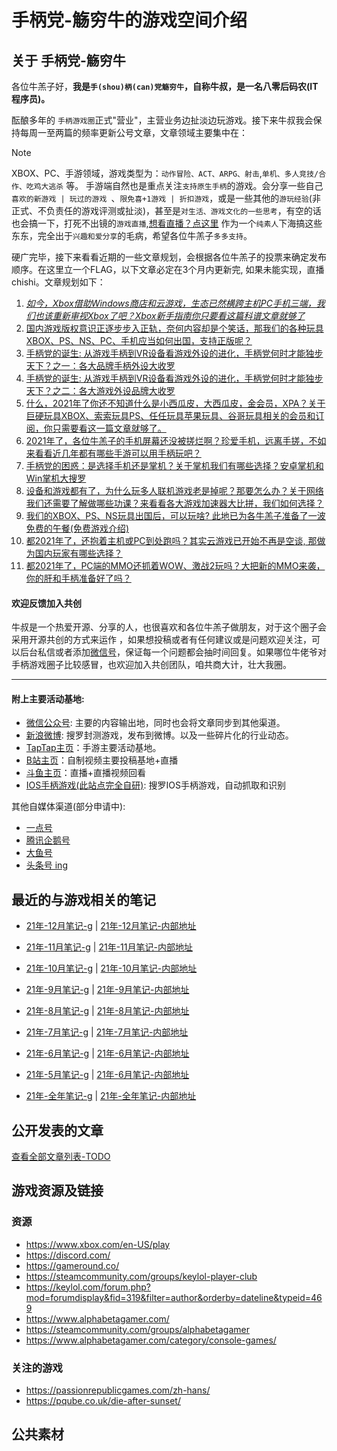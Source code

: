 # 手柄党-觞穷牛的游戏空间介绍

## 关于 手柄党-觞穷牛

各位牛羔子好，**我是`手(shou)柄(can)党觞穷牛`，自称牛叔，是一名八零后码农(IT程序员)。**

酝酿多年的 `手柄游戏圈`正式"营业"，主营业务边扯淡边玩游戏。接下来牛叔我会保持每周一至两篇的频率更新公号文章，文章领域主要集中在：
> [!NOTE]
>  XBOX、PC、手游领域，游戏类型为：`动作冒险、ACT、ARPG、射击`,`单机、多人竞技/合作、吃鸡大逃杀` 等。
> 手游端自然也是重点关注`支持原生手柄`的游戏。会分享一些自己`喜欢的新游戏 | 玩过的游戏 `、`限免喜+1游戏 | 折扣游戏`，或是一些其他的`游玩经验`(非正式、不负责任的游戏评测或扯淡)，甚至是`对生活、游戏文化的一些思考`，有空的话也会搞一下，打死不出镜的`游戏直播`,[想看直播？点这里](c/g/live-voice-chat.md)
> 作为一个`纯素人`下海搞这些东东，完全出于`兴趣和爱分享`的毛病，希望各位牛羔子`多多支持`。

硬广完毕，接下来看看近期的一些文章规划，会根据各位牛羔子的投票来确定发布顺序。在这里立一个FLAG，以下文章必定在3个月内更新完, 如果未能实现，直播chishi。文章规划如下：

1. *[如今，Xbox借助Windows商店和云游戏，生态已然横跨主机PC手机三端，我们也该重新审视Xbox了吧？Xbox新手指南你只要看这篇科谱文章就够了](c/g/notes/21-7.md)* 
1. [国内游戏版权意识正逐步步入正轨，奈何内容却是个笑话，那我们的各种玩具XBOX、PS、NS、PC、手机应当如何出国，支持正版呢？](c/g/index)
1. [手柄党的诞生: 从游戏手柄到VR设备看游戏外设的进化，手柄党何时才能独步天下？之一：各大品牌手柄外设大收罗](c/g/index)
1. [手柄党的诞生: 从游戏手柄到VR设备看游戏外设的进化，手柄党何时才能独步天下？之二：各大游戏外设品牌大收罗](c/g/index)
1. [什么，2021年了你还不知道什么是小西瓜皮，大西瓜皮，金会员，XPA？关于巨硬玩具XBOX、索索玩具PS、任任玩具苹果玩具、谷哥玩具相关的会员和订阅，你只需要看这一篇文章就够了。](c/g/index)
1. [2021年了，各位牛羔子的手机屏幕还没被搓烂啊？珍爱手机，远离手搓，不如来看看近几年都有哪些手游可以用手柄玩吧？](c/g/index)
2. [手柄党的困惑：是选择手机还是掌机？关于掌机我们有哪些选择？安卓掌机和Win掌机大搜罗](c/g/index)
3. [设备和游戏都有了，为什么玩多人联机游戏老是掉呢？那要怎么办？关于网络我们还需要了解做哪些功课？来看看各大游戏加速器大比拼，我们如何选择？](c/g/index)
4. [我们的XBOX、PS、NS玩具出国后，可以玩啥? 此地已为各牛羔子准备了一波免费的午餐(免费游戏介绍)](c/g/index)
5. [都2021年了，还抱着主机或PC到处跑吗？其实云游戏已开始不再是空谈, 那做为国内玩家有哪些选择？](c/g/index)
6. [都2021年了，PC端的MMO还抓着WOW、激战2玩吗？大把新的MMO来袭，你的肝和手柄准备好了吗？](c/g/index)


#### 欢迎反馈加入共创

牛叔是一个热爱开源、分享的人，也很喜欢和各位牛羔子做朋友，对于这个圈子会采用开源共创的方式来运作 ，如果想投稿或者有任何建议或是问题欢迎关注，可以后台私信或者添加[微信号](https://limin-sites.github.io/as/assets/my-img/sqn-brand0.png)，保证每一个问题都会抽时间回复。如果哪位牛佬爷对手柄游戏圈子比较感冒，也欢迎加入共创团队，咱共商大计，壮大我圈。

---
<!--
评论小程序路径：interbar/pages/topic?id=224108&type=2
https://limin-sites.github.io/as/assets/my-img/weixin-qr.png
-->

#### 附上主要活动基地:

- [微信公众号](https://limin-sites.github.io/as/assets/my-img/weixin-qr.png): 主要的内容输出地，同时也会将文章同步到其他渠道。
- [新浪微博](https://weibo.com/p/1005057651288409): 搜罗封测游戏，发布到微博。以及一些碎片化的行业动态。
- [TapTap主页](https://www.taptap.com/user/9489666)：手游主要活动基地。
- [B站主页](https://space.bilibili.com/494408488)：自制视频主要投稿基地+直播
- [斗鱼主页](https://v.douyu.com/author/aBADak3DO7Xm)：直播+直播视频回看
- [IOS手柄游戏(此站点完全自研)](http://lxm.japaneast.cloudapp.azure.com/sqn/?mode=gamepad): 搜罗IOS手柄游戏，自动抓取和识别


其他自媒体渠道(部分申请中):

- [一点号](https://www.yidianzixun.com/article/V_071GlZpv)
- [腾讯企鹅号]()
- [大鱼号]()
- [头条号 ing]()

## 最近的与游戏相关的笔记

- [21年-12月笔记-g](c/g/notes/21-9.md)  |  [21年-12月笔记-内部地址](g/notes/21-9.md)
- [21年-11月笔记-g](c/g/notes/21-9.md)  |  [21年-11月笔记-内部地址](g/notes/21-9.md)
- [21年-10月笔记-g](c/g/notes/21-9.md)  |  [21年-10月笔记-内部地址](g/notes/21-9.md)
- [21年-9月笔记-g](c/g/notes/21-9.md)  |  [21年-9月笔记-内部地址](g/notes/21-9.md)
- [21年-8月笔记-g](c/g/notes/21-8.md)  |  [21年-8月笔记-内部地址](g/notes/21-8.md)
- [21年-7月笔记-g](c/g/notes/21-7.md)  |  [21年-7月笔记-内部地址](g/notes/21-7.md) 
- [21年-6月笔记-g](c/g/notes/21-6.md)  |  [21年-6月笔记-内部地址](g/notes/21-6.md)
- [21年-5月笔记-g](c/g/notes/21-5.md)  |  [21年-6月笔记-内部地址](g/notes/21-5.md)

- [21年-全年笔记-g](c/g/2021.md)  |  [21年-全年笔记-内部地址](g/2021.md)

## 公开发表的文章

[查看全部文章列表-TODO]()

## 游戏资源及链接

### 资源

- https://www.xbox.com/en-US/play
- https://discord.com/
- https://gameround.co/
- https://steamcommunity.com/groups/keylol-player-club
- https://keylol.com/forum.php?mod=forumdisplay&fid=319&filter=author&orderby=dateline&typeid=469
- https://www.alphabetagamer.com/
- https://steamcommunity.com/groups/alphabetagamer
- https://www.alphabetagamer.com/category/console-games/

### 关注的游戏

- https://passionrepublicgames.com/zh-hans/
- https://pqube.co.uk/die-after-sunset/

## 公共素材
<!-- 
![微信公号二维码图片](https://limin-sites.github.io/as/assets/my-img/weixin-qr.png)
![sqn-brand](https://limin-sites.github.io/as/assets/my-img/sqn-brand.jpg)
![sqn-brand2](https://limin-sites.github.io/as/assets/my-img/sqn-brnad2.png)
![sqn-brand0](https://limin-sites.github.io/as/assets/my-img/sqn-brand0.png)
 -->
